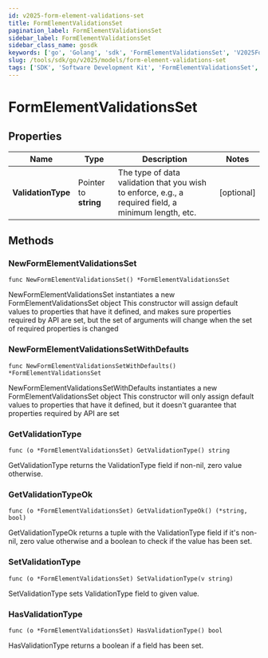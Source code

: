 ```yaml
---
id: v2025-form-element-validations-set
title: FormElementValidationsSet
pagination_label: FormElementValidationsSet
sidebar_label: FormElementValidationsSet
sidebar_class_name: gosdk
keywords: ['go', 'Golang', 'sdk', 'FormElementValidationsSet', 'V2025FormElementValidationsSet'] 
slug: /tools/sdk/go/v2025/models/form-element-validations-set
tags: ['SDK', 'Software Development Kit', 'FormElementValidationsSet', 'V2025FormElementValidationsSet']
---
```


# FormElementValidationsSet

## Properties

Name | Type | Description | Notes
------------ | ------------- | ------------- | -------------
**ValidationType** | Pointer to **string** | The type of data validation that you wish to enforce, e.g., a required field, a minimum length, etc. | [optional] 

## Methods

### NewFormElementValidationsSet

`func NewFormElementValidationsSet() *FormElementValidationsSet`

NewFormElementValidationsSet instantiates a new FormElementValidationsSet object
This constructor will assign default values to properties that have it defined,
and makes sure properties required by API are set, but the set of arguments
will change when the set of required properties is changed

### NewFormElementValidationsSetWithDefaults

`func NewFormElementValidationsSetWithDefaults() *FormElementValidationsSet`

NewFormElementValidationsSetWithDefaults instantiates a new FormElementValidationsSet object
This constructor will only assign default values to properties that have it defined,
but it doesn't guarantee that properties required by API are set

### GetValidationType

`func (o *FormElementValidationsSet) GetValidationType() string`

GetValidationType returns the ValidationType field if non-nil, zero value otherwise.

### GetValidationTypeOk

`func (o *FormElementValidationsSet) GetValidationTypeOk() (*string, bool)`

GetValidationTypeOk returns a tuple with the ValidationType field if it's non-nil, zero value otherwise
and a boolean to check if the value has been set.

### SetValidationType

`func (o *FormElementValidationsSet) SetValidationType(v string)`

SetValidationType sets ValidationType field to given value.

### HasValidationType

`func (o *FormElementValidationsSet) HasValidationType() bool`

HasValidationType returns a boolean if a field has been set.


